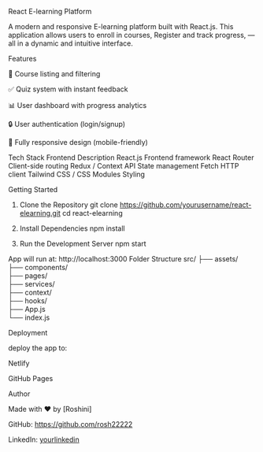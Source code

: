 React E-learning Platform

A modern and responsive E-learning platform built with React.js. This application allows users to enroll in courses, Register and track progress,   — all in a dynamic and intuitive interface.

Features

📖 Course listing and filtering

✅ Quiz system with instant feedback

📊 User dashboard with progress analytics

🔒 User authentication (login/signup)

📱 Fully responsive design (mobile-friendly)

Tech Stack
Frontend	Description
React.js	Frontend framework
React Router	Client-side routing
Redux / Context API	State management
 Fetch	HTTP client
Tailwind CSS / CSS Modules	Styling

Getting Started
1. Clone the Repository
git clone https://github.com/yourusername/react-elearning.git
cd react-elearning

2. Install Dependencies
npm install

3. Run the Development Server
npm start


App will run at: http://localhost:3000
Folder Structure
src/
├── assets/           
├── components/       
├── pages/            
├── services/       
├── context/         
├── hooks/           
├── App.js            
└── index.js 

Deployment

deploy the app to:

Netlify

GitHub Pages

Author

Made with ❤️ by [Roshini]

GitHub:  https://github.com/rosh22222

LinkedIn: [yourlinkedin](https://www.linkedin.com/in/roshni-m-349397229)


